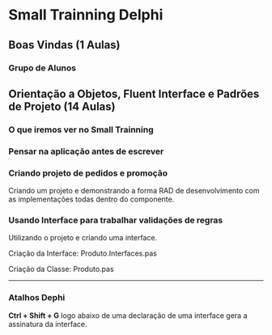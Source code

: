 # Small Trainning Delphi

## Boas Vindas (1 Aulas)

### Grupo de Alunos

## Orientação a Objetos, Fluent Interface e Padrões de Projeto (14 Aulas)

### O que iremos ver no Small Trainning

### Pensar na aplicação antes de escrever

### Criando projeto de pedidos e promoção

  Criando um projeto e demonstrando a forma RAD de desenvolvimento com as implementações todas dentro do componente.

### Usando Interface para trabalhar validações de regras

  Utilizando o projeto e criando uma interface.
  
  Criação da Interface: Produto.Interfaces.pas
  
  Criação da Classe: Produto.pas

---

### Atalhos Dephi

  **Ctrl + Shift + G** logo abaixo de uma declaração de uma interface gera a assinatura da interface.
